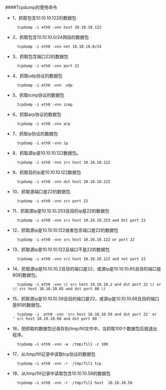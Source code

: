 ####Tcpdump的使用命令
+ 1、抓取包含10.10.10.122的数据包

		tcpdump -i eth0 -vnn host 10.10.10.122
 
+ 2、抓取包含10.10.10.0/24网段的数据包
		
		tcpdump -i eth0 -vnn net 10.10.10.0/24
 
+ 3、抓取包含端口22的数据包
		
		tcpdump -i eth0 -vnn port 22 
 
+ 4、抓取udp协议的数据包
		
		tcpdump -i eth0 -vnn  udp
+ 5、抓取icmp协议的数据包

		tcpdump -i eth0 -vnn icmp
+ 6、抓取arp协议的数据包
		
		tcpdump -i eth0 -vnn arp
+ 7、抓取ip协议的数据包

		tcpdump -i eth0 -vnn ip
+ 8、抓取源ip是10.10.10.122数据包。

		tcpdump -i eth0 -vnn src host 10.10.10.122
+ 9、抓取目的ip是10.10.10.122数据包
		
		tcpdump -i eth0 -vnn dst host 10.10.10.122
+ 10、抓取源端口是22的数据包

		tcpdump -i eth0 -vnn src port 22
 
+ 11、抓取源ip是10.10.10.253且目的ip是22的数据包
		
		tcpdump -i eth0 -vnn src host 10.10.10.253 and dst port 22
+ 12、抓取源ip是10.10.10.122或者包含端口是22的数据包
		
		tcpdump -i eth0 -vnn src host 10.10.10.122 or port 22
+ 13、抓取源ip是10.10.10.122且端口不是22的数据包
		
		tcpdump -i eth0 -vnn src host 10.10.10.122 and not port 22
+ 14、抓取源ip是10.10.10.2且目的端口是22，或源ip是10.10.10.65且目的端口是80的数据包。
		
		tcpdump -i eth0 -vnn \( src host 10.10.10.2 and dst port 22 \) or   \( src host 10.10.10.65 and dst port 80 \)
 
+ 15、抓取源ip是10.10.10.59且目的端口是22，或源ip是10.10.10.68且目的端口是80的数据包。
		
		tcpdump -i  eth0 -vnn 'src host 10.10.10.59 and dst port 22' or  ' src host 10.10.10.68 and dst port 80 '
+ 16、把抓取的数据包记录存到/tmp/fill文件中，当抓取100个数据包后就退出程序。
		
		tcpdump –i eth0 -vnn -w  /tmp/fil1 -c 100
+ 17、从/tmp/fill记录中读取tcp协议的数据包
		
		tcpdump –i eth0 -vnn -r  /tmp/fil1 tcp
+ 18、从/tmp/fill记录中读取包含10.10.10.58的数据包
		
		tcpdump –i eth0 -vnn -r  /tmp/fil1 host  10.10.10.58